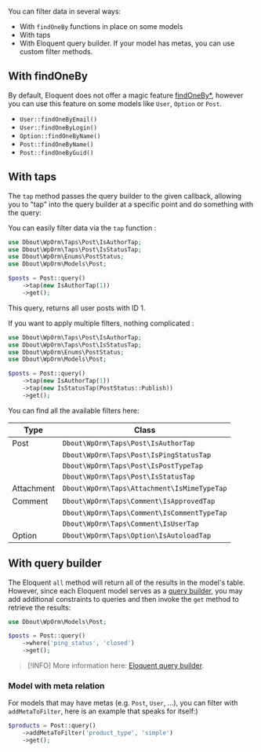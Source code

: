 You can filter data in several ways:

- With `findOneBy` functions in place on some models
- With taps
- With Eloquent query builder. If your model has metas, you can use custom filter methods.

## With findOneBy

By default, Eloquent does not offer a magic feature [findOneBy*](https://github.com/laravel/ideas/issues/107), however you can use this feature on some models like `User`, `Option` or `Post`.

- `User::findOneByEmail()`
- `User::findOneByLogin()`
- `Option::findOneByName()`
- `Post::findOneByName()`
- `Post::findOneByGuid()`

## With taps

The `tap` method passes the query builder to the given callback, allowing you to "tap" into the query builder at a specific point and do something with the query:

You can easily filter data via the `tap` function :

```php
use Dbout\WpOrm\Taps\Post\IsAuthorTap;
use Dbout\WpOrm\Taps\Post\IsStatusTap;
use Dbout\WpOrm\Enums\PostStatus;
use Dbout\WpOrm\Models\Post;

$posts = Post::query()
    ->tap(new IsAuthorTap(1))
    ->get();
```

This query, returns all user posts with ID 1.

If you want to apply multiple filters, nothing complicated :

```php
use Dbout\WpOrm\Taps\Post\IsAuthorTap;
use Dbout\WpOrm\Taps\Post\IsStatusTap;
use Dbout\WpOrm\Enums\PostStatus;
use Dbout\WpOrm\Models\Post;

$posts = Post::query()
    ->tap(new IsAuthorTap(1))
    ->tap(new IsStatusTap(PostStatus::Publish))
    ->get();
```

You can find all the available filters here: 

| Type | Class |
| --- | --- |
| Post | `Dbout\WpOrm\Taps\Post\IsAuthorTap` |
| | `Dbout\WpOrm\Taps\Post\IsPingStatusTap` |
| | `Dbout\WpOrm\Taps\Post\IsPostTypeTap` | 
| | `Dbout\WpOrm\Taps\Post\IsStatusTap` |
| Attachment | `Dbout\WpOrm\Taps\Attachment\IsMimeTypeTap` |
| Comment | `Dbout\WpOrm\Taps\Comment\IsApprovedTap` |
| | `Dbout\WpOrm\Taps\Comment\IsCommentTypeTap` |
| | `Dbout\WpOrm\Taps\Comment\IsUserTap` |
| Option | `Dbout\WpOrm\Taps\Option\IsAutoloadTap`

## With query builder

The Eloquent `all` method will return all of the results in the model's table. However, since each Eloquent model serves as a [query builder](https://laravel.com/docs/10.x/queries), you may add additional constraints to queries and then invoke the `get` method to retrieve the results:

```php
use Dbout\WpOrm\Models\Post;

$posts = Post::query()
    ->where('ping_status', 'closed')
    ->get();
```

> [!INFO]
> More information here: [Eloquent query builder](https://laravel.com/docs/queries).

### Model with meta relation

For models that may have metas (e.g. `Post`, `User`, ...), you can filter with `addMetaToFilter`, here is an example that speaks for itself:)

```php
$products = Post::query()
    ->addMetaToFilter('product_type', 'simple')
    ->get();
```
